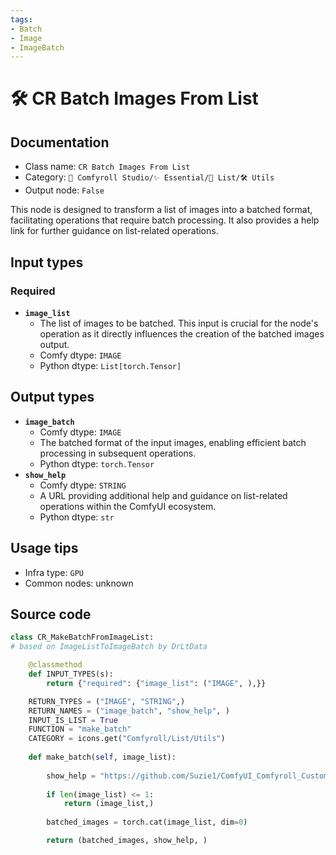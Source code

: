 ```yaml
---
tags:
- Batch
- Image
- ImageBatch
---
```


# 🛠️ CR Batch Images From List
## Documentation
- Class name: `CR Batch Images From List`
- Category: `🧩 Comfyroll Studio/✨ Essential/📜 List/🛠️ Utils`
- Output node: `False`

This node is designed to transform a list of images into a batched format, facilitating operations that require batch processing. It also provides a help link for further guidance on list-related operations.
## Input types
### Required
- **`image_list`**
    - The list of images to be batched. This input is crucial for the node's operation as it directly influences the creation of the batched images output.
    - Comfy dtype: `IMAGE`
    - Python dtype: `List[torch.Tensor]`
## Output types
- **`image_batch`**
    - Comfy dtype: `IMAGE`
    - The batched format of the input images, enabling efficient batch processing in subsequent operations.
    - Python dtype: `torch.Tensor`
- **`show_help`**
    - Comfy dtype: `STRING`
    - A URL providing additional help and guidance on list-related operations within the ComfyUI ecosystem.
    - Python dtype: `str`
## Usage tips
- Infra type: `GPU`
- Common nodes: unknown


## Source code
```python
class CR_MakeBatchFromImageList:
# based on ImageListToImageBatch by DrLtData

    @classmethod
    def INPUT_TYPES(s):
        return {"required": {"image_list": ("IMAGE", ),}}

    RETURN_TYPES = ("IMAGE", "STRING",)
    RETURN_NAMES = ("image_batch", "show_help", ) 
    INPUT_IS_LIST = True
    FUNCTION = "make_batch"
    CATEGORY = icons.get("Comfyroll/List/Utils")
   
    def make_batch(self, image_list):
    
        show_help = "https://github.com/Suzie1/ComfyUI_Comfyroll_CustomNodes/wiki/List-Nodes#cr-binary-to-list" 
    
        if len(image_list) <= 1:
            return (image_list,)
            
        batched_images = torch.cat(image_list, dim=0)    

        return (batched_images, show_help, )            

```
